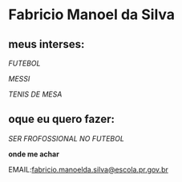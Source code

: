 # Fabricio Manoel da Silva

## meus interses:
_FUTEBOL_

_MESSI_

_TENIS DE MESA_

## oque eu quero fazer:
_SER FROFOSSIONAL NO FUTEBOL_

**onde me achar**

EMAIL:fabricio.manoelda.silva@escola.pr.gov.br

